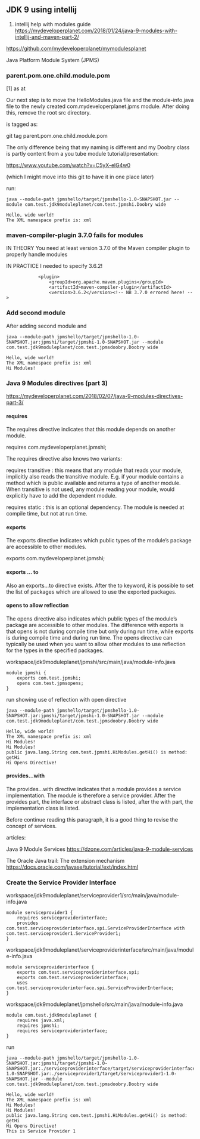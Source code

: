 ## JDK 9 using intellij


1. intellij help with modules guide
https://mydeveloperplanet.com/2018/01/24/java-9-modules-with-intellij-and-maven-part-2/

https://github.com/mydeveloperplanet/mymodulesplanet

Java Platform Module System (JPMS)


### parent.pom.one.child.module.pom

[1] as at 

Our next step is to move the HelloModules.java file and the module-info.java file to the newly created com.mydeveloperplanet.jpms module. After doing this, remove the root src directory.

is tagged as:

git tag parent.pom.one.child.module.pom

The only difference being that my naming is different and my Doobry class is partly 
content from a you tube module tutorial/presentation:

https://www.youtube.com/watch?v=C5yX-elG4w0

(which I might move into this git to have it in one place later)

run:

```
java --module-path jpmshello/target/jpmshello-1.0-SNAPSHOT.jar --module com.test.jdk9moduleplanet/com.test.jpmshi.Doobry wide
                                                                        Hello, wide world!
The XML namespace prefix is: xml
```


### maven-compiler-plugin 3.7.0 fails for modules

IN THEORY You need at least version 3.7.0 of the Maven compiler plugin to properly handle modules

IN PRACTICE I needed to specify 3.6.2!

```
            <plugin>
                <groupId>org.apache.maven.plugins</groupId>
                <artifactId>maven-compiler-plugin</artifactId>
                <version>3.6.2</version><!-- NB 3.7.0 errored here! -->
```

### Add second module

After adding second module and 

```
java --module-path jpmshello/target/jpmshello-1.0-SNAPSHOT.jar:jpmshi/target/jpmshi-1.0-SNAPSHOT.jar --module com.test.jdk9moduleplanet/com.test.jpmsdoobry.Doobry wide
                                                                        Hello, wide world!
The XML namespace prefix is: xml
Hi Modules!
```

### Java 9 Modules directives (part 3)
https://mydeveloperplanet.com/2018/02/07/java-9-modules-directives-part-3/

#### requires
The requires directive indicates that this module depends on another module. 

requires com.mydeveloperplanet.jpmshi;

The requires directive also knows two variants:

requires transitive <module name>: this means that any module that reads your module, 
implicitly also reads the transitive module. E.g. if your module contains a method 
which is public available and returns a type of another module. When transitive is not used, 
any module reading your module, would explicitly have to add the dependent module.

requires static <module name>: this is an optional dependency. The module is needed at 
compile time, but not at run time.


#### exports
The exports directive indicates which public types of the module’s package are accessible 
to other modules. 

exports com.mydeveloperplanet.jpmshi;

#### exports ... to
Also an exports…to directive exists. After the to keyword, it is possible to set the 
list of packages which are allowed to use the exported packages.

#### opens to allow reflection
The opens directive also indicates which public types of the module’s package are 
accessible to other modules. The difference with exports is that opens is not during 
compile time but only during run time, while exports is during compile time and during 
run time. The opens directive can typically be used when you want to allow other modules 
to use reflection for the types in the specified packages.


workspace/jdk9moduleplanet/jpmshi/src/main/java/module-info.java
```
module jpmshi {
    exports com.test.jpmshi;
    opens com.test.jpmsopens;
}
```


run showing use of reflection with open directive
```
java --module-path jpmshello/target/jpmshello-1.0-SNAPSHOT.jar:jpmshi/target/jpmshi-1.0-SNAPSHOT.jar --module com.test.jdk9moduleplanet/com.test.jpmsdoobry.Doobry wide
                                                                        Hello, wide world!
The XML namespace prefix is: xml
Hi Modules!
Hi Modules!
public java.lang.String com.test.jpmshi.HiModules.getHi() is method: getHi
Hi Opens Directive!
```

#### provides…with
The provides…with directive indicates that a module provides a service implementation. 
The module is therefore a service provider. After the provides part, the interface or 
abstract class is listed, after the with part, the implementation class is listed.

Before continue reading this paragraph, it is a good thing to revise the concept of services.

articles:

Java 9 Module Services
https://dzone.com/articles/java-9-module-services

The Oracle Java trail: The extension mechanism
https://docs.oracle.com/javase/tutorial/ext/index.html


### Create the Service Provider Interface


workspace/jdk9moduleplanet/serviceprovider1/src/main/java/module-info.java
```
module serviceprovider1 {
    requires serviceproviderinterface;
    provides com.test.serviceproviderinterface.spi.ServiceProviderInterface with com.test.serviceprovider1.ServiceProvider1;
}
```

workspace/jdk9moduleplanet/serviceproviderinterface/src/main/java/module-info.java
```
module serviceproviderinterface {
    exports com.test.serviceproviderinterface.spi;
    exports com.test.serviceproviderinterface;
    uses com.test.serviceproviderinterface.spi.ServiceProviderInterface;
}
```

workspace/jdk9moduleplanet/jpmshello/src/main/java/module-info.java
```
module com.test.jdk9moduleplanet {
    requires java.xml;
    requires jpmshi;
    requires serviceproviderinterface;
}
```

run
```
java --module-path jpmshello/target/jpmshello-1.0-SNAPSHOT.jar:jpmshi/target/jpmshi-1.0-SNAPSHOT.jar:./serviceproviderinterface/target/serviceproviderinterface-1.0-SNAPSHOT.jar:./serviceprovider1/target/serviceprovider1-1.0-SNAPSHOT.jar --module com.test.jdk9moduleplanet/com.test.jpmsdoobry.Doobry wide
                                                                        Hello, wide world!
The XML namespace prefix is: xml
Hi Modules!
Hi Modules!
public java.lang.String com.test.jpmshi.HiModules.getHi() is method: getHi
Hi Opens Directive!
This is Service Provider 1
```




